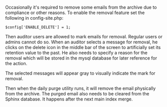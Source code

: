 Occasionally it's required to remove some emails from the archive due to compliance or other reasons. To enable the removal feature set the following in config-site.php:

```
$config['ENABLE_DELETE'] = 1;
```

Then auditor users are allowed to mark emails for removal. Regular users or admins cannot do so. When an auditor selects a message for removal, he clicks on the delete icon in the middle bar of the screen to artificially set its retention value to the past. He also needs to specify a reason for the removal which will be stored in the mysql database for later reference for the action.

The selected messages will appear gray to visually indicate the mark for removal.

Then when the daily purge utility runs, it will remove the email physically from the archive. The purged email also needs to be cleared from the Sphinx database. It happens after the next main index merge.

